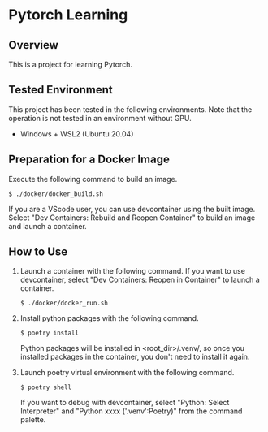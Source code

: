 # Pytorch Learning


## Overview

This is a project for learning Pytorch.

## Tested Environment
This project has been tested in the following environments.
Note that the operation is not tested in an environment without GPU.

- Windows + WSL2 (Ubuntu 20.04)

## Preparation for a Docker Image
Execute the following command to build an image.
```
$ ./docker/docker_build.sh
```
If you are a VScode user, you can use devcontainer using the built image.
Select "Dev Containers: Rebuild and Reopen Container" to build an image and
launch a container.


## How to Use
1. Launch a container with the following command.
If you want to use devcontainer, select "Dev Containers: Reopen in Container"
to launch a container.
    ```
    $ ./docker/docker_run.sh
    ```

2. Install python packages with the following command.
   ```
   $ poetry install
   ```
   Python packages will be installed in <root_dir>/.venv/,
   so once you installed packages in the container, you don't need to install it again.

3. Launch poetry virtual environment with the following command.
    ```
    $ poetry shell
    ```
    If you want to debug with devcontainer, select "Python: Select Interpreter"
    and "Python xxxx ('.venv':Poetry)" from the command palette.